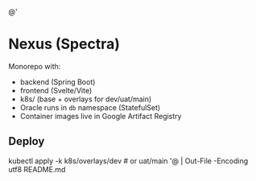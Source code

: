 @'
# Nexus (Spectra)

Monorepo with:
- backend (Spring Boot)
- frontend (Svelte/Vite)
- k8s/ (base + overlays for dev/uat/main)
- Oracle runs in `db` namespace (StatefulSet)
- Container images live in Google Artifact Registry

## Deploy
kubectl apply -k k8s/overlays/dev   # or uat/main
'@ | Out-File -Encoding utf8 README.md